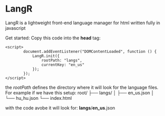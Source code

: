 # LangR

LangR is a lightweight front-end language manager for html written fully in javascript

Get started:
Copy this code into the **head** tag:
```
<script>
        document.addEventListener("DOMContentLoaded", function () {
            LangR.init({
                rootPath: "langs",
                currentKey: "en_us"
            });
        });
</script>
```

the *rootPath* defines the directory where it will look for the language files.
For example if we have this setup:
root/
├── langs/
│   ├── en_us.json
│   └── hu_hu.json
└── index.html

with the code avobe it will look for: **langs**/**en_us**.json

